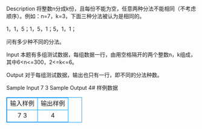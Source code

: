 # 
Description
将整数n分成k份，且每份不能为空，任意两种分法不能相同（不考虑顺序）。例如：n=7，k=3，下面三种分法被认为是相同的。

1，1，5；1，5，1；5，1，1；

问有多少种不同的分法。

 

Input
本题有多组测试数据，每组数据一行，由用空格隔开的两个整数n，k组成，其中6<n<=300，2<=k<=6。

 

Output
对于每组测试数据，输出也只有一行，即不同的分法种数。

 

Sample Input
7 3
Sample Output
4# 样例数据
<style>
        table,table tr th, table tr td { border:1px solid #0094ff; }
        table { width: 200px; min-height: 25px; line-height: 25px; text-align: center; border-collapse: collapse;}   
    </style>
<table>
	<tr>
		<td>输入样例</td>
		<td>输出样例</td>
	</tr>
<tr><td>7 3</td><td>4</td></tr></table>
